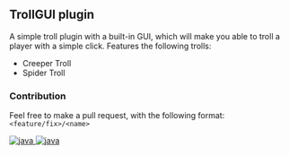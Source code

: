 ## TrollGUI plugin
A simple troll plugin with a built-in GUI, which will make you able to troll a player with a simple click.
Features the following trolls:
- Creeper Troll
- Spider Troll

### Contribution
Feel free to make a pull request, with the following format:
`<feature/fix>/<name>`

<p align="left"> 
  <a href="https://www.java.com/" target="_blank">
    <img src="https://img.shields.io/badge/JAVA-red?style=for-the-badge&logo=coffeescript&logoColor=white" alt="java"/> 
  </a> 
  <a href="https://www.spigotmc.org/" target="_blank">
    <img src="https://img.shields.io/badge/SpigotMC-orange?style=for-the-badge&logo=SpigotMC&logoColor=white" alt="java"/> 
  </a> 
  <p/>
